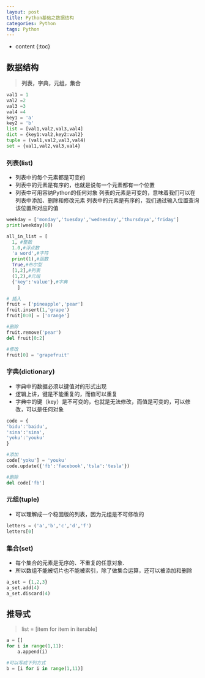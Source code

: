 ```yaml
---
layout: post
title: Python基础之数据结构
categories: Python
tags: Python
---
```


* content
{:toc}

## 数据结构
>**列表，字典，元组，集合**

```python
val1 = 1
val2 =2
val3 =3
val4 =4
key1 = 'a'
key2 = 'b'
list = [val1,val2,val3,val4]
dict = {key1:val2,key2:val2}
tuple = (val1,val2,val3,val4)
set = {val1,val2,val3,val4}
```

### 列表(list)
- 列表中的每个元素都是可变的
- 列表中的元素是有序的，也就是说每一个元素都有一个位置
- 列表中可用容纳Python的任何对象
列表的元素是可变的，意味着我们可以在列表中添加、删除和修改元素
列表中的元素是有序的，我们通过输入位置查询该位置所对应的值

```python
weekday = ['monday','tuesday','wednesday','thursdaya','friday']
print(weekday[0])

all_in_list = [
  1, #整数
  1.0,#浮点数
  'a word',#字符
  print(1),#函数
  True,#布尔型
  [1,2],#列表
  (1,2),#元组
  {'key':'value'},#字典
    ]

# 插入
fruit = ['pineapple','pear']
fruit.insert(1,'grape')
fruit[0:0] = ['orange']

#删除
fruit.remove('pear')
del fruit[0:2]

#修改
fruit[0] = 'grapefruit'
```

### 字典(dictionary)
- 字典中的数据必须以键值对的形式出现
- 逻辑上讲，键是不能重复的，而值可以重复
- 字典中的键（key）是不可变的，也就是无法修改，而值是可变的，可以修改，可以是任何对象

```python
code = {
'bidu':'baidu',
'sina':'sina',
'yoku':'youku'
}

#添加
code['yoku'] = 'youku'
code.update({'fb':'facebook','tsla':'tesla'})

#删除
del code['fb']
```

### 元组(tuple)
- 可以理解成一个稳固版的列表，因为元组是不可修改的

```python
letters = ('a','b','c','d','f')
letters[0]
```

### 集合(set)
- 每个集合的元素是无序的、不重复的任意对象.
- 所以数组不能被切片也不能被索引，除了做集合运算，还可以被添加和删除

```python
a_set = {1,2,3}
a_set.add(4)
a_set.discard(4)
```


## 推导式
>list = [item for item in iterable]

```python
a = []
for i in range(1,11):
    a.append(i)

#可以写成下列方式
b = [i for i in range(1,11)]
```
